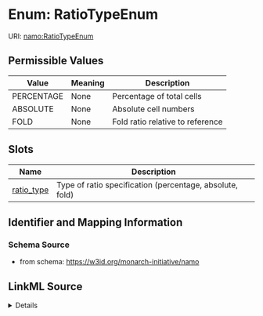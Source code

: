 # Enum: RatioTypeEnum 



URI: [namo:RatioTypeEnum](https://w3id.org/monarch-initiative/namo/RatioTypeEnum)

## Permissible Values

| Value | Meaning | Description |
| --- | --- | --- |
| PERCENTAGE | None | Percentage of total cells |
| ABSOLUTE | None | Absolute cell numbers |
| FOLD | None | Fold ratio relative to reference |




## Slots

| Name | Description |
| ---  | --- |
| [ratio_type](ratio_type.md) | Type of ratio specification (percentage, absolute, fold) |





## Identifier and Mapping Information






### Schema Source


* from schema: https://w3id.org/monarch-initiative/namo






## LinkML Source

<details>
```yaml
name: RatioTypeEnum
from_schema: https://w3id.org/monarch-initiative/namo
rank: 1000
permissible_values:
  PERCENTAGE:
    text: PERCENTAGE
    description: Percentage of total cells
  ABSOLUTE:
    text: ABSOLUTE
    description: Absolute cell numbers
  FOLD:
    text: FOLD
    description: Fold ratio relative to reference

```
</details>